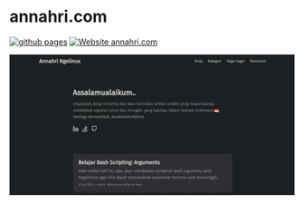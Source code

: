 # annahri.com

[![github pages](https://github.com/annahri/annahri.com/actions/workflows/gh-pages.yml/badge.svg?branch=main&event=push)](https://github.com/annahri/annahri.com/actions/workflows/gh-pages.yml)
[![Website annahri.com](https://img.shields.io/website-up-down-green-red/http/annahri.com.svg)](https://annahri.com)

[![Website annahri.com](/screenshot.jpg)](https://annahri.com)
